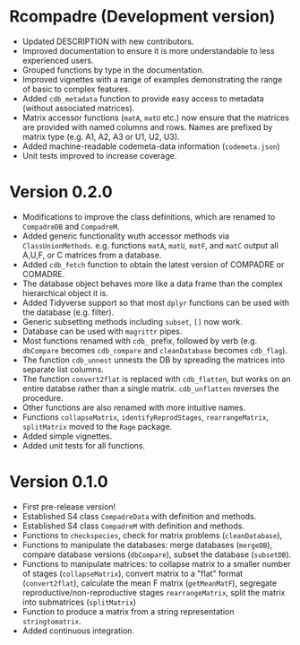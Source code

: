 # Rcompadre (Development version)

* Updated DESCRIPTION with new contributors.
* Improved documentation to ensure it is more understandable to less experienced users.
* Grouped functions by type in the documentation.
* Improved vignettes with a range of examples demonstrating the range of basic to complex features.
* Added `cdb_metadata` function to provide easy access to metadata (without associated matrices).
* Matrix accessor functions (`matA`, `matU` etc.) now ensure that the matrices are provided with named columns and rows. Names are prefixed by matrix type (e.g. A1, A2, A3 or U1, U2, U3).
* Added machine-readable codemeta-data information (`codemeta.json`)
* Unit tests improved to increase coverage.



# Version 0.2.0

* Modifications to improve the class definitions, which are renamed to `CompadreDB` and `CompadreM`.
* Added generic functionality wuth accessor methods via `ClassUnionMethods`. e.g. functions `matA`, `matU`, `matF`, and `matC` output all A,U,F, or C matrices from a database.
* Added `cdb_fetch` function to obtain the latest version of COMPADRE or COMADRE.
* The database object behaves more like a data frame than the complex hierarchical object it is.
* Added Tidyverse support so that most `dplyr` functions can be used with the database (e.g. filter).
* Generic subsetting methods including `subset`, `[]` now work.
* Database can be used with `magrittr` pipes.
* Most functions renamed with `cdb_` prefix, followed by verb (e.g. `dbCompare` becomes `cdb_compare` and `cleanDatabase` becomes `cdb_flag`).
* The function `cdb_unnest` unnests the DB by spreading the matrices into separate list columns. 
* The function `convert2flat` is replaced with `cdb_flatten`, but works on an entire databse rather than a single matrix. `cdb_unflatten` reverses the procedure.
* Other functions are also renamed with more intuitive names.
* Functions `collapseMatrix`, `identifyReprodStages`, `rearrangeMatrix`, `splitMatrix` moved to the `Rage` package.
* Added simple vignettes.
* Added unit tests for all functions.

# Version 0.1.0

* First pre-release version!
* Established S4 class `CompadreData` with definition and methods.
* Established S4 class `CompadreM` with definition and methods.
* Functions to `checkspecies`, check for matrix problems (`cleanDatabase`), 
* Functions to manipulate the databases: merge databases (`mergeDB`), compare database versions (`dbCompare`), subset the database (`subsetDB`).
* Functions to manipulate matrices: to collapse matrix to a smaller number of stages (`collapseMatrix`), convert matrix to a "flat" format (`convert2flat`), calculate the mean F matrix (`getMeanMatF`), segregate reproductive/non-reproductive stages `rearrangeMatrix`, split the matrix into submatrices (`splitMatrix`) 
* Function to produce a matrix from a string representation `stringtomatrix`.
* Added continuous integration.
